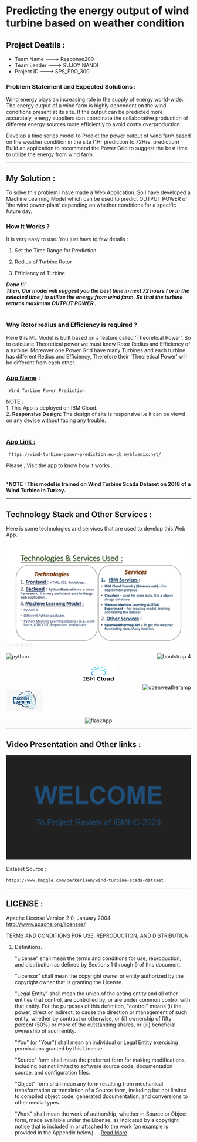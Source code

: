 # **Predicting the energy output of wind turbine based on weather condition**

## **Project Deatils :**
- Team Name --->  Response200
- Team Leader --->  SUJOY NANDI
- Project ID ---> SPS_PRO_300

### **Problem Statement and Expected Solutions :**

 Wind energy plays an increasing role in the supply of energy world-wide. The energy output of a wind farm is highly dependent on the wind conditions present at its site. If the output can be predicted more accurately, energy suppliers can coordinate the collaborative production of different energy sources more efficiently to avoid costly overproduction.<br>
 
 Develop a time series model to Predict the power output of wind farm based on the weather condition in the site (1Hr prediction to 72Hrs. prediction) Build an application to recommend the Power Grid to suggest the best time to utilize the energy from wind farm.

<hr>

## **My Solution :** 
To solve this problem I have made a Web Application. So I have developed a Machine Learning Model which can be used to predict OUTPUT POWER of ‘the wind power-plant’ depending on whether conditions for a specific future day.

### **How it Works ?** 
It is very easy to use. You just have to few details :

1. Set the Time Range for Prediction

2. Redius of Turbine Rotor

3. Efficiency of Turbine

**<i>Done !!! <br> Then, Our model will suggest you the best time in next 72 hours ( or in the selected time ) to utilize the energy from wind farm. So that the turbine returns maximum OUTPUT POWER .</i>**
<br><br>
### **Why Rotor redius and Efficiency is required ?**
Here this ML Model is built based on a feature called 'Theoretical Power'. So to calculate Theoretical power we must know Rotor Redius and Efficiency of a turbine. Moreover one Power Grid have many Turbines and each turbine has different Redius and Efficiency, Therefore their 'Theoretical Power' will be different from each other.

### <u>App Name</u> :
```
 Wind Turbine Power Prediction
```
NOTE : <br>1. This App is deployed on IBM Cloud.
       <br>2. **Responsive Design:** The design of site is responsive i.e it can be viewd on any device without facing any trouble.<br><br>


### **<u>App Link :</u>** 
```
 https://wind-turbine-power-prediction.eu-gb.mybluemix.net/
```

Please , Visit the app to know how it works .<br><br><br>
***NOTE : This model is trained on Wind Turbine Scada Dataset on 2018 of a Wind Turbine in Turkey.**

<hr>

## **Technology Stack and Other Services :**
Here is some technologies and services that are used to develop this Web App.

<img width="750" src="App/Server/__pycache__/img/photo.png" alt="services">

![python](https://www.freepngimg.com/thumb/python_logo/5-2-python-logo-png-image-thumb.png)
<img align="right" src="https://lh3.googleusercontent.com/0mn9KM1zMhzr9hsNFevoKY2knAZxL5Dox3xcGtWSe7ExslA-FDPJaygrChnQzw2TbUKqag=s170" alt="bootstrap 4">

<center><img float="center" src="App/Server/__pycache__/img/ibmcloud.png" alt="ibmCloud"></center>
<img align="right" src="https://19yw4b240vb03ws8qm25h366-wpengine.netdna-ssl.com/wp-content/uploads/OPENWEATHER-300x136.png" alt="openweatheramp">


![machineLearning](App/Server/__pycache__/img/ml.png)

<center><img src="https://flask.palletsprojects.com/en/1.1.x/_images/flask-logo.png" alt="flaskApp"></center>


<hr>

## **Video Presentation and Other links :**
[<center>![Watch the video](App/Server/__pycache__/img/thumb.png)</center>](https://youtu.be/f360LuEqjlc)

Dataset Source :
```
https://www.kaggle.com/berkerisen/wind-turbine-scada-dataset
```

<hr>

## **LICENSE :**

Apache License
                                    Version 2.0, January 2004
                                  http://www.apache.org/licenses/

   TERMS AND CONDITIONS FOR USE, REPRODUCTION, AND DISTRIBUTION

1. Definitions.

      "License" shall mean the terms and conditions for use, reproduction,
      and distribution as defined by Sections 1 through 9 of this document.

      "Licensor" shall mean the copyright owner or entity authorized by
      the copyright owner that is granting the License.

      "Legal Entity" shall mean the union of the acting entity and all
      other entities that control, are controlled by, or are under common
      control with that entity. For the purposes of this definition,
      "control" means (i) the power, direct or indirect, to cause the
      direction or management of such entity, whether by contract or
      otherwise, or (ii) ownership of fifty percent (50%) or more of the
      outstanding shares, or (iii) beneficial ownership of such entity.

      "You" (or "Your") shall mean an individual or Legal Entity
      exercising permissions granted by this License.

      "Source" form shall mean the preferred form for making modifications,
      including but not limited to software source code, documentation
      source, and configuration files.

      "Object" form shall mean any form resulting from mechanical
      transformation or translation of a Source form, including but
      not limited to compiled object code, generated documentation,
      and conversions to other media types.

      "Work" shall mean the work of authorship, whether in Source or
      Object form, made available under the License, as indicated by a
      copyright notice that is included in or attached to the work
      (an example is provided in the Appendix below) ... [Read More](./LICENSE)

      


